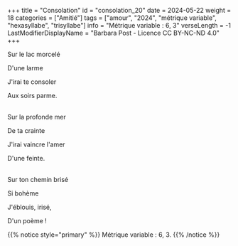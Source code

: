 +++
title = "Consolation"
id = "consolation_20"
date = 2024-05-22
weight = 18
categories = ["Amitié"]
tags = ["amour", "2024", "métrique variable", "hexasyllabe", "trisyllabe"]
info = "Métrique variable : 6, 3"
verseLength = -1
LastModifierDisplayName = "Barbara Post - Licence CC BY-NC-ND 4.0"
+++

Sur le lac morcelé

D'une larme

J'irai te consoler

Aux soirs parme.

 \
Sur la profonde mer

De ta crainte

J'irai vaincre l'amer

D'une feinte.

 \
Sur ton chemin brisé

Si bohème

J'éblouis, irisé,

D'un poème !

{{% notice style="primary" %}}
Métrique variable : 6, 3.
{{% /notice %}}
